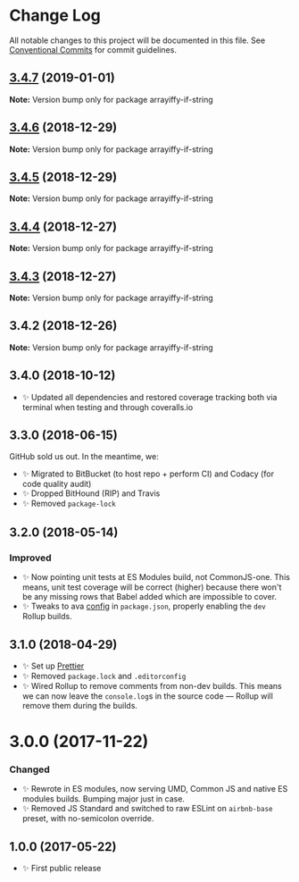 # Change Log

All notable changes to this project will be documented in this file.
See [Conventional Commits](https://conventionalcommits.org) for commit guidelines.

## [3.4.7](https://bitbucket.org/codsen/codsen/src/master/packages/arrayiffy-if-string/compare/arrayiffy-if-string@3.4.6...arrayiffy-if-string@3.4.7) (2019-01-01)

**Note:** Version bump only for package arrayiffy-if-string





## [3.4.6](https://bitbucket.org/codsen/codsen/src/master/packages/arrayiffy-if-string/compare/arrayiffy-if-string@3.4.5...arrayiffy-if-string@3.4.6) (2018-12-29)

**Note:** Version bump only for package arrayiffy-if-string





## [3.4.5](https://bitbucket.org/codsen/codsen/src/master/packages/arrayiffy-if-string/compare/arrayiffy-if-string@3.4.4...arrayiffy-if-string@3.4.5) (2018-12-29)

**Note:** Version bump only for package arrayiffy-if-string





## [3.4.4](https://bitbucket.org/codsen/codsen/src/master/packages/arrayiffy-if-string/compare/arrayiffy-if-string@3.4.3...arrayiffy-if-string@3.4.4) (2018-12-27)

**Note:** Version bump only for package arrayiffy-if-string





## [3.4.3](https://bitbucket.org/codsen/codsen/src/master/packages/arrayiffy-if-string/compare/arrayiffy-if-string@3.4.2...arrayiffy-if-string@3.4.3) (2018-12-27)

**Note:** Version bump only for package arrayiffy-if-string





## 3.4.2 (2018-12-26)

**Note:** Version bump only for package arrayiffy-if-string





## 3.4.0 (2018-10-12)

- ✨ Updated all dependencies and restored coverage tracking both via terminal when testing and through coveralls.io

## 3.3.0 (2018-06-15)

GitHub sold us out. In the meantime, we:

- ✨ Migrated to BitBucket (to host repo + perform CI) and Codacy (for code quality audit)
- ✨ Dropped BitHound (RIP) and Travis
- ✨ Removed `package-lock`

## 3.2.0 (2018-05-14)

### Improved

- ✨ Now pointing unit tests at ES Modules build, not CommonJS-one. This means, unit test coverage will be correct (higher) because there won't be any missing rows that Babel added which are impossible to cover.
- ✨ Tweaks to ava [config](https://github.com/avajs/ava/blob/master/docs/recipes/es-modules.md) in `package.json`, properly enabling the `dev` Rollup builds.

## 3.1.0 (2018-04-29)

- ✨ Set up [Prettier](https://prettier.io)
- ✨ Removed `package.lock` and `.editorconfig`
- ✨ Wired Rollup to remove comments from non-dev builds. This means we can now leave the `console.log`s in the source code — Rollup will remove them during the builds.

# 3.0.0 (2017-11-22)

### Changed

- ✨ Rewrote in ES modules, now serving UMD, Common JS and native ES modules builds. Bumping major just in case.
- ✨ Removed JS Standard and switched to raw ESLint on `airbnb-base` preset, with no-semicolon override.

## 1.0.0 (2017-05-22)

- ✨ First public release
